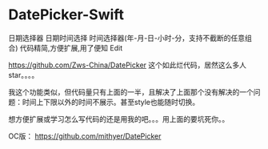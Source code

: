 # DatePicker-Swift
日期选择器 日期时间选择 时间选择器(年-月-日-小时-分，支持不截断的任意组合) 代码精简,方便扩展,用了便知 Edit

https://github.com/Zws-China/DatePicker 这个如此烂代码，居然这么多人star。。。。

我这个功能类似，但代码量只有上面的一半，且解决了上面那个没有解决的一个问题：时间上下限以外的时间不展示。甚至style也能随时切换。

想方便扩展或学习怎么写代码的还是用我的吧。。。用上面的要坑死你。。

OC版：
https://github.com/mithyer/DatePicker
